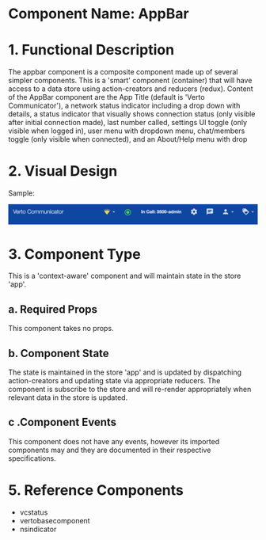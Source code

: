 # Component Name:  AppBar   #
# 1. Functional Description #

  The appbar component is a composite component made up of several simpler components.  This is a 'smart' component (container) that will have access to a data store using action-creators and reducers (redux).  Content of the AppBar component are the App Title (default is 'Verto Communicator'), a network status indicator including a drop down with details, a status indicator that visually shows connection status (only visible after initial connection made), last number called, settings UI toggle (only visible when logged in), user menu with dropdown menu, chat/members toggle (only visible when connected), and an About/Help menu with drop

# 2. Visual Design #  

Sample:

![A breakdown of how this component looks](img/verto-appbar.png)

# 3. Component Type #

This is a 'context-aware' component and will maintain state in the store 'app'.

## a. Required Props ##

This component takes no props.

## b. Component State ##
The state is maintained in the store 'app' and is updated by dispatching action-creators and updating state via appropriate reducers.  The component is subscribe to the store and will re-render appropriately when relevant data in the store is updated.


## c .Component Events ##
This component does not have any events, however its imported components may and they are documented in their respective specifications.

# 5. Reference Components #
  * vcstatus
  * vertobasecomponent
  * nsindicator
